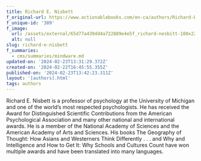 ```yaml
---
title: Richard E. Nisbett
f_original-url: https://www.actionablebooks.com/en-ca/authors/Richard-E.-Nisbett/
f_unique-id: '389'
f_image:
  url: /assets/external/65d77a439dd4a722889e4e5f_richard-nesbitt-180x220.jpeg
  alt: null
slug: richard-e-nisbett
f_summaries:
  - cms/summaries/mindware.md
updated-on: '2024-02-23T13:31:29.372Z'
created-on: '2024-02-22T16:45:55.355Z'
published-on: '2024-02-23T13:42:23.311Z'
layout: '[authors].html'
tags: authors
---
```


Richard E. Nisbett is a professor of psychology at the University of Michigan and one of the world’s most respected psychologists. He has received the Award for Distinguished Scientific Contributions from the American Psychological Association and many other national and international awards. He is a member of the National Academy of Sciences and the American Academy of Arts and Sciences. His books The Geography of Thought: How Asians and Westerners Think Differently . . . and Why and Intelligence and How to Get It: Why Schools and Cultures Count have won multiple awards and have been translated into many languages.
